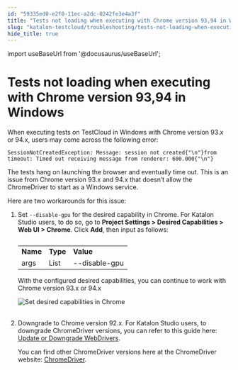 ```yaml
---
id: "59335ed0-e2f0-11ec-a2dc-0242fe3e4a3f"
title: "Tests not loading when executing with Chrome version 93,94 in Windows"
slug: "katalon-testcloud/troubleshooting/tests-not-loading-when-executing-with-chrome-version-9394-in-windows"
hide_title: true
---
```

import useBaseUrl from '@docusaurus/useBaseUrl';

  

# <a id="id" class="anchor_top_offset"/><a id="ariaid-title1" class="anchor_top_offset"/>Tests not loading when executing with Chrome version 93,94 in Windows

  
    
<p xmlns="http://www.w3.org/1999/xhtml" className="p">When executing tests on TestCloud in Windows with Chrome version   93.x or 94.x, users may come across the following error:</p> 
          
<pre xmlns="http://www.w3.org/1999/xhtml" className="pre codeblock"><code>SessionNotCreatedException: Message: session not created{"\n"}from timeout: Timed out receiving message from renderer: 600.000{"\n"}</code></pre> 
        
<p xmlns="http://www.w3.org/1999/xhtml" className="p">The tests hang on launching the browser and eventually time out.   This is an issue from Chrome version 93.x and 94.x that   doesn’t allow the ChromeDriver to start as a Windows   service.</p> 
    
<p xmlns="http://www.w3.org/1999/xhtml" className="p">Here are two workarounds for this issue:</p> 
    
<ol xmlns="http://www.w3.org/1999/xhtml" className="ol">   <li className="li">     <p className="p">Set <code className="ph codeph">--disable-gpu</code> for the desired capability in       Chrome. For Katalon Studio users, to do so, go to <strong className="ph b">Project         Settings &gt; Desired Capabilities &gt; Web UI &gt;         Chrome</strong>. Click <strong className="ph b">Add</strong>, then input as       follows:</p>     <table className="table"><caption /><tbody className="tbody">         <tr className>           <td className="entry">             <strong className="ph b">Name</strong>           </td>           <td className="entry">             <strong className="ph b">Type</strong>           </td>           <td className="entry">             <strong className="ph b">Value</strong>           </td>         </tr>         <tr className>           <td className="entry">args</td>           <td className="entry">List</td>           <td className="entry">--disable-gpu</td>         </tr>       </tbody></table>     <p className="p">With the configured desired capabilities, you can continue to       work with Chrome version 93.x or 94.x</p>     <p className="p">       <img className="image" src={useBaseUrl("https://github.com/katalon-studio/docs-images/raw/master/katalon-testcloud/troubleshoot/TC-DS-2.jpg")} alt="Set desired capabilities in Chrome" /><br /><br />     </p>   </li>   <li className="li">     <p className="p">Downgrade to Chrome version 92.x. For Katalon Studio users, to       downgrade ChromeDriver versions, you can refer to this guide here:       <a className="xref" href="/docs/katalon-studio-enterprise/test-design/web-test-design/handle-webdrivers/upgrade-or-downgrade-webdrivers#id_1">Update         or Downgrade WebDrivers</a>.</p>     <p className="p">You can find other ChromeDriver versions here at the       ChromeDriver website: <a className="xref j-external-link" href="https://chromedriver.chromium.org/downloads" target="_blank">ChromeDriver</a>.</p>   </li> </ol> 
  

